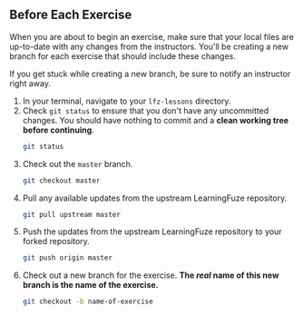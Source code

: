 Before Each Exercise
--

When you are about to begin an exercise, make sure that your local files are up-to-date with any changes from the instructors. You'll be creating a new branch for each exercise that should include these changes.

If you get stuck while creating a new branch, be sure to notify an instructor right away.

1. In your terminal, navigate to your `lfz-lessons` directory.
2. Check `git status` to ensure that you don't have any uncommitted changes. You should have nothing to commit and a **clean working tree before continuing**.
    ```bash
    git status
    ```
3. Check out the `master` branch.
    ```bash
    git checkout master
    ```
4. Pull any available updates from the upstream LearningFuze repository.
    ```bash
    git pull upstream master
    ```
5. Push the updates from the upstream LearningFuze repository to your forked repository.
    ```bash
    git push origin master
    ```
6. Check out a new branch for the exercise. **The _real_ name of this new branch is the name of the exercise.**
    ```bash
    git checkout -b name-of-exercise
    ```
